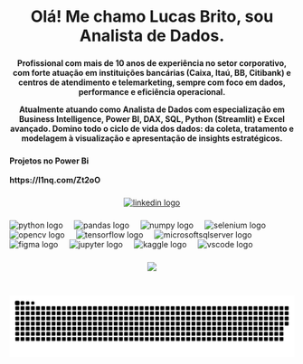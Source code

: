 <h1 align="center">Olá! Me chamo Lucas Brito, sou Analista de Dados.</h1>

###

<h4 align="center">Profissional com mais de 10 anos de experiência no setor corporativo, com forte atuação em instituições bancárias (Caixa, Itaú, BB, Citibank) e centros de atendimento e telemarketing, sempre com foco em dados, performance e eficiência operacional.

Atualmente atuando como Analista de Dados com especialização em Business Intelligence, Power BI, DAX, SQL, Python (Streamlit) e Excel avançado. Domino todo o ciclo de vida dos dados: da coleta, tratamento e modelagem à visualização e apresentação de insights estratégicos.</h4>



###

<h4 align="left">Projetos no Power Bi<br><br>https://l1nq.com/Zt2oO</h4>

###



<div align="center">
  <a href="https://www.linkedin.com/in/lucasbrito-dev/" target="_blank">
    <img src="https://img.shields.io/static/v1?message=LinkedIn&logo=linkedin&label=&color=0077B5&logoColor=white&labelColor=&style=for-the-badge" height="35" alt="linkedin logo"  />
  </a>
</div>


###


<div align="left">
  <img src="https://cdn.jsdelivr.net/gh/devicons/devicon/icons/python/python-original.svg" height="30" alt="python logo"  />
  <img width="12" />
  <img src="https://cdn.jsdelivr.net/gh/devicons/devicon/icons/pandas/pandas-original.svg" height="30" alt="pandas logo"  />
  <img width="12" />
  <img src="https://cdn.jsdelivr.net/gh/devicons/devicon/icons/numpy/numpy-original.svg" height="30" alt="numpy logo"  />
  <img width="12" />
  <img src="https://cdn.jsdelivr.net/gh/devicons/devicon/icons/selenium/selenium-original.svg" height="30" alt="selenium logo"  />
  <img width="12" />
  <img src="https://cdn.jsdelivr.net/gh/devicons/devicon/icons/opencv/opencv-original.svg" height="30" alt="opencv logo"  />
  <img width="12" />
  <img src="https://cdn.jsdelivr.net/gh/devicons/devicon/icons/tensorflow/tensorflow-original.svg" height="30" alt="tensorflow logo"  />
  <img width="12" />
  <img src="https://cdn.jsdelivr.net/gh/devicons/devicon/icons/microsoftsqlserver/microsoftsqlserver-plain.svg" height="30" alt="microsoftsqlserver logo"  />
  <img width="12" />
  <img src="https://cdn.jsdelivr.net/gh/devicons/devicon/icons/figma/figma-original.svg" height="30" alt="figma logo"  />
  <img width="12" />
  <img src="https://cdn.jsdelivr.net/gh/devicons/devicon/icons/jupyter/jupyter-original.svg" height="30" alt="jupyter logo"  />
  <img width="12" />
  <img src="https://cdn.jsdelivr.net/gh/devicons/devicon/icons/kaggle/kaggle-original.svg" height="30" alt="kaggle logo"  />
  <img width="12" />
  <img src="https://cdn.jsdelivr.net/gh/devicons/devicon/icons/vscode/vscode-original.svg" height="30" alt="vscode logo"  />
</div>


###


<div align="center">
  <img height="200" src="https://i0.wp.com/blog.soulcode.com/wp-content/uploads/2023/12/ajy4hdi3gatemqeg3eqlp-scaled-e1675419443513.jpeg?resize=1024%2C683&ssl=1"  />
</div>


###


<br clear="both">

<img src="https://raw.githubusercontent.com/Lucas-BritoDev/Lucas-BritoDev/refs/heads/main/snake.svg" alt="Snake animation" />

###
